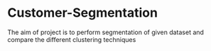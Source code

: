 # Customer-Segmentation
The aim of project is to perform segmentation of given dataset and compare the different clustering techniques
